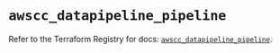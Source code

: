 # `awscc_datapipeline_pipeline`

Refer to the Terraform Registry for docs: [`awscc_datapipeline_pipeline`](https://registry.terraform.io/providers/hashicorp/awscc/0.70.0/docs/resources/datapipeline_pipeline).
